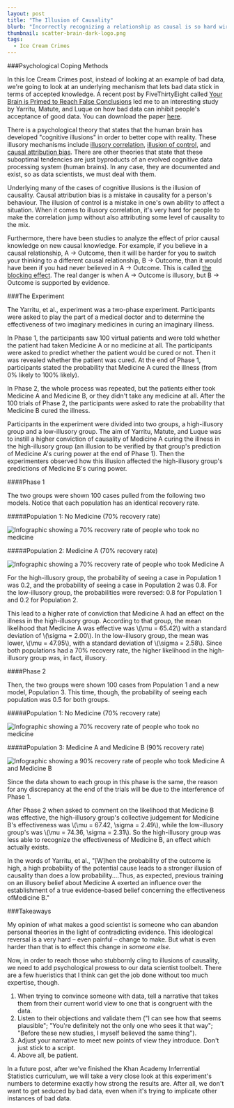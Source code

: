 ```yaml
---
layout: post
title: "The Illusion of Causality"
blurb: "Incorrectly recognizing a relationship as causal is so hard wired into the human psyche, experts have given it a name: causal illusion."
thumbnail: scatter-brain-dark-logo.png
tags: 
  - Ice Cream Crimes
---
```


###Psychological Coping Methods

In this Ice Cream Crimes post, instead of looking at an example of bad data, we're going to look at an underlying mechanism that lets bad data stick in terms of accepted knowledge. A recent post by FiveThirtyEight called [Your Brain is Primed to Reach False Conclusions](http://fivethirtyeight.com/features/your-brain-is-primed-to-reach-false-conclusions/) led me to an interesting study by Yarritu, Matute, and Luque on how bad data can inhibit people's acceptance of good data. You can download the paper <a href="/pdf/Yarritu_et_al-2015-British_Journal_of_Psychology.pdf" download="Yarritu_et_al-2015-British_Journal_of_Psychology.pdf">here</a>.

There is a psychological theory that states that the human brain has developed "cognitive illusions" in order to better cope with reality. These illusory mechanisms include [illusory correlation](http://en.wikipedia.org/wiki/Illusory_correlation), [illusion of control](http://en.wikipedia.org/wiki/Illusion_of_control), and [causal attribution bias](http://en.wikipedia.org/wiki/Attribution_bias). There are other theories that state that these suboptimal tendencies are just byproducts of an evolved cognitive data processing system (human brains). In any case, they are documented and exist, so as data scientists, we must deal with them.

Underlying many of the cases of cognitive illusions is the illusion of causality. Causal attribution bias is a mistake in causality for a person's behaviour. The illusion of control is a mistake in one's own ability to affect a situation. When it comes to illusory correlation, it's very hard for people to make the correlation jump without also attributing some level of causality to the mix.

Furthermore, there have been studies to analyze the effect of prior causal knowledge on new causal knowledge. For example, if you believe in a causal relationship, A -> Outcome, then it will be harder for you to switch your thinking to a different causal relationship, B -> Outcome, than it would have been if you had never believed in A -> Outcome. This is called [the blocking effect](). The real danger is when A -> Outcome is illusory, but B -> Outcome is supported by evidence.

###The Experiment

The Yarritu, et al., experiment was a two-phase experiment. Participants were asked to play the part of a medical doctor and to determine the effectiveness of two imaginary medicines in curing an imaginary illness. 

In Phase 1, the participants saw 100 virtual patients and were told whether the patient had taken Medicine A or no medicine at all. The participants were asked to predict whether the patient would be cured or not. Then it was revealed whether the patient was cured. At the end of Phase 1, participants stated the probability that Medicine A cured the illness (from 0% likely to 100% likely). 

In Phase 2, the whole process was repeated, but the patients either took Medicine A and Medicine B, or they didn't take any medicine at all. After the 100 trials of Phase 2, the participants were asked to rate the probability that Medicine B cured the illness.

Participants in the experiment were divided into two groups, a high-illusory group and a low-illusory group. The aim of Yarritu, Matute, and Luque was to instill a higher conviction of causality of Medicine A curing the illness in the high-illusory group (an illusion to be verified by that group's prediction of Medicine A's curing power at the end of Phase 1). Then the experimenters observed how this illusion affected the high-illusory group's predictions of Medicine B's curing power.

####Phase 1

The two groups were shown 100 cases pulled from the following two models. Notice that each population has an identical recovery rate.

#####Population 1: No Medicine (70% recovery rate)

![Infographic showing a 70% recovery rate of people who took no medicine](/img/causal-illusion-pop-1.png)

#####Population 2: Medicine A (70% recovery rate)

![Infographic showing a 70% recovery rate of people who took Medicine A](/img/causal-illusion-pop-2.png)

For the high-illusory group, the probability of seeing a case in Population 1 was 0.2, and the probability of seeing a case in Population 2 was 0.8. For the low-illusory group, the probabilities were reversed: 0.8 for Population 1 and 0.2 for Population 2.

This lead to a higher rate of conviction that Medicine A had an effect on the illness in the high-illusory group. According to that group, the mean likelihood that Medicine A was effective was \\(\mu = 65.42\\) with a standard deviation of \\(\sigma = 2.00\\). In the low-illusory group, the mean was lower, \\(\mu = 47.95\\), with a standard deviation of \\(\sigma = 2.58\\). Since both populations had a 70% recovery rate, the higher likelihood in the high-illusory group was, in fact, illusory.

####Phase 2

Then, the two groups were shown 100 cases from Population 1 and a new model, Population 3. This time, though, the probability of seeing each population was 0.5 for both groups.

#####Population 1: No Medicine (70% recovery rate)

![Infographic showing a 70% recovery rate of people who took no medicine](/img/causal-illusion-pop-1.png)

#####Population 3: Medicine A and Medicine B (90% recovery rate)

![Infographic showing a 90% recovery rate of people who took Medicine A and Medicine B](/img/causal-illusion-pop-3.png)

Since the data shown to each group in this phase is the same, the reason for any discrepancy at the end of the trials will be due to the interference of Phase 1.

After Phase 2 when asked to comment on the likelihood that Medicine B was effective, the high-illusory group's collective judgement for Medicine B's effectiveness was \\(\mu = 67.42, \sigma = 2.49\\), while the low-illusory group's was \\(\mu = 74.36, \sigma = 2.31\\). So the high-illusory group was less able to recognize the effectiveness of Medicine B, an effect which actually exists.

In the words of Yarritu, et al., "[W]hen the probability of the outcome is high, a high probability of the potential cause leads to a stronger illusion of causality than does a low probability....Thus, as expected, previous training on an illusory belief about Medicine A exerted an influence over the establishment of a true evidence-based belief concerning the effectiveness ofMedicine B."

###Takeaways

My opinion of what makes a good scientist is someone who can abandon personal theories in the light of contradicting evidence. This ideological reversal is a very hard – even painful – change to make. But what is even harder than that is to effect this change in _someone else_. 

Now, in order to reach those who stubbornly cling to illusions of causality, we need to add psychological prowess to our data scientist toolbelt. There are a few hueristics that I think can get the job done without too much expertise, though.

1. When trying to convince someone with data, tell a narrative that takes them from their current world view to one that is congruent with the data.
2. Listen to their objections and validate them ("I can see how that seems plausible"; "You're definitely not the only one who sees it that way"; "Before these new studies, I myself believed the same thing").
3. Adjust your narrative to meet new points of view they introduce. Don't just stick to a script.
4. Above all, be patient.

In a future post, after we've finished the Khan Academy Inferrential Statistics curriculum, we will take a very close look at this experiment's numbers to determine exactly how strong the results are. After all, we don't want to get seduced by bad data, even when it's trying to implicate other instances of bad data.
